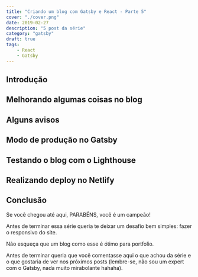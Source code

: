 ```yaml
---
title: "Criando um blog com Gatsby e React - Parte 5"
cover: "./cover.png"
date: 2019-02-27
description: "5 post da série"
category: "gatsby"
draft: true
tags:
    - React
    - Gatsby
---
```


## Introdução

## Melhorando algumas coisas no blog

## Alguns avisos

## Modo de produção no Gatsby

## Testando o blog com o Lighthouse

## Realizando deploy no Netlify

## Conclusão

Se você chegou até aqui, PARABÉNS, você é um campeão!

Antes de terminar essa série queria te deixar um desafio bem simples: fazer o responsivo do site.

Não esqueça que um blog como esse é ótimo para portfolio.

Antes de terminar queria que você comentasse aqui o que achou da série e o que gostaria de ver nos próximos posts (lembre-se, não sou um expert com o Gatsby, nada muito mirabolante hahaha).